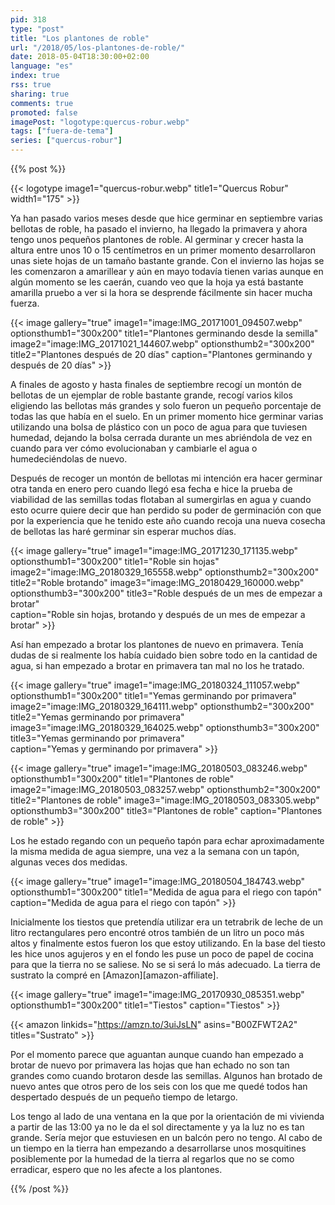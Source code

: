 ```yaml
---
pid: 318
type: "post"
title: "Los plantones de roble"
url: "/2018/05/los-plantones-de-roble/"
date: 2018-05-04T18:30:00+02:00
language: "es"
index: true
rss: true
sharing: true
comments: true
promoted: false
imagePost: "logotype:quercus-robur.webp"
tags: ["fuera-de-tema"]
series: ["quercus-robur"]
---
```


{{% post %}}

{{< logotype image1="quercus-robur.webp" title1="Quercus Robur" width1="175" >}}

Ya han pasado varios meses desde que hice germinar en septiembre varias bellotas de roble, ha pasado el invierno, ha llegado la primavera y ahora tengo unos pequeños plantones de roble. Al germinar y crecer hasta la altura entre unos 10 o 15 centímetros en un primer momento desarrollaron unas siete hojas de un tamaño bastante grande. Con el invierno las hojas se les comenzaron a amarillear y aún en mayo todavía tienen varias aunque en algún momento se les caerán, cuando veo que la hoja ya está bastante amarilla pruebo a ver si la hora se desprende fácilmente sin hacer mucha fuerza.

{{< image
    gallery="true"
    image1="image:IMG_20171001_094507.webp" optionsthumb1="300x200" title1="Plantones germinando desde la semilla"
    image2="image:IMG_20171021_144607.webp" optionsthumb2="300x200" title2="Plantones después de 20 días"
    caption="Plantones germinando y después de 20 días" >}}

A finales de agosto y hasta finales de septiembre recogí un montón de bellotas de un ejemplar de roble bastante grande, recogí varios kilos eligiendo las bellotas más grandes y solo fueron un pequeño porcentaje de todas las que había en el suelo. En un primer momento hice germinar varias utilizando una bolsa de plástico con un poco de agua para que tuviesen humedad, dejando la bolsa cerrada durante un mes abriéndola de vez en cuando para ver cómo evolucionaban y cambiarle el agua o humedeciéndolas de nuevo.

Después de recoger un montón de bellotas mi intención era hacer germinar otra tanda en enero pero cuando llegó esa fecha e hice la prueba de viabilidad de las semillas todas flotaban al sumergirlas en agua y cuando esto ocurre quiere decir que han perdido su poder de germinación con que por la experiencia que he tenido este año cuando recoja una nueva cosecha de bellotas las haré germinar sin esperar muchos días.

{{< image
    gallery="true"
    image1="image:IMG_20171230_171135.webp" optionsthumb1="300x200" title1="Roble sin hojas"
    image2="image:IMG_20180329_165558.webp" optionsthumb2="300x200" title2="Roble brotando"
    image3="image:IMG_20180429_160000.webp" optionsthumb3="300x200" title3="Roble después de un mes de empezar a brotar"        
    caption="Roble sin hojas, brotando y después de un mes de empezar a brotar" >}}

Así han empezado a brotar los plantones de nuevo en primavera. Tenía dudas de si realmente los había cuidado bien sobre todo en la cantidad de agua, si han empezado a brotar en primavera tan mal no los he tratado.

{{< image
    gallery="true"
    image1="image:IMG_20180324_111057.webp" optionsthumb1="300x200" title1="Yemas germinando por primavera"
    image2="image:IMG_20180329_164111.webp" optionsthumb2="300x200" title2="Yemas germinando por primavera"
    image3="image:IMG_20180329_164025.webp" optionsthumb3="300x200" title3="Yemas germinando por primavera"        
    caption="Yemas y germinando por primavera" >}}

{{< image
    gallery="true"
    image1="image:IMG_20180503_083246.webp" optionsthumb1="300x200" title1="Plantones de roble"
    image2="image:IMG_20180503_083257.webp" optionsthumb2="300x200" title2="Plantones de roble"
    image3="image:IMG_20180503_083305.webp" optionsthumb3="300x200" title3="Plantones de roble"
    caption="Plantones de roble" >}}

Los he estado regando con un pequeño tapón para echar aproximadamente la misma medida de agua siempre, una vez a la semana con un tapón, algunas veces dos medidas.

{{< image
    gallery="true"
    image1="image:IMG_20180504_184743.webp" optionsthumb1="300x200" title1="Medida de agua para el riego con tapón"
    caption="Medida de agua para el riego con tapón" >}}

Inicialmente los tiestos que pretendía utilizar era un tetrabrik de leche de un litro rectangulares pero encontré otros también de un litro un poco más altos y finalmente estos fueron los que estoy utilizando. En la base del tiesto les hice unos agujeros y en el fondo les puse un poco de papel de cocina para que la tierra no se saliese. No se si será lo más adecuado. La tierra de sustrato la compré en [Amazon][amazon-affiliate].

{{< image
    gallery="true"
    image1="image:IMG_20170930_085351.webp" optionsthumb1="300x200" title1="Tiestos"
    caption="Tiestos" >}}

{{< amazon
    linkids="https://amzn.to/3uiJsLN"
    asins="B00ZFWT2A2"
    titles="Sustrato" >}}

Por el momento parece que aguantan aunque cuando han empezado a brotar de nuevo por primavera las hojas que han echado no son tan grandes como cuando brotaron desde las semillas. Algunos han brotado de nuevo antes que otros pero de los seis con los que me quedé todos han despertado después de un pequeño tiempo de letargo.

Los tengo al lado de una ventana en la que por la orientación de mi vivienda a partir de las 13:00 ya no le da el sol directamente y ya la luz no es tan grande. Sería mejor que estuviesen en un balcón pero no tengo. Al cabo de un tiempo en la tierra han empezando a desarrollarse unos mosquitines posiblemente por la humedad de la tierra al regarlos que no se como erradicar, espero que no les afecte a los plantones.

{{% /post %}}
